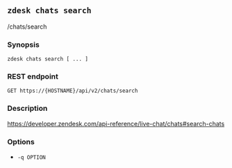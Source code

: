 ## `zdesk chats search`

/chats/search

### Synopsis

    zdesk chats search [ ... ]

### REST endpoint

    GET https://{HOSTNAME}/api/v2/chats/search

### Description

https://developer.zendesk.com/api-reference/live-chat/chats#search-chats

### Options

* `-q OPTION`

